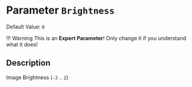 # Parameter `Brightness`
Default Value: `0`

!!! Warning
    This is an **Expert Parameter**! Only change it if you understand what it does!

## Description
Image Brightness (`-2` .. `2`) 
